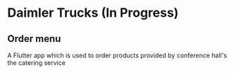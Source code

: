 # Daimler Trucks (In Progress)

## Order menu

A Flutter app which is used to order products provided by conference hall's the catering service

